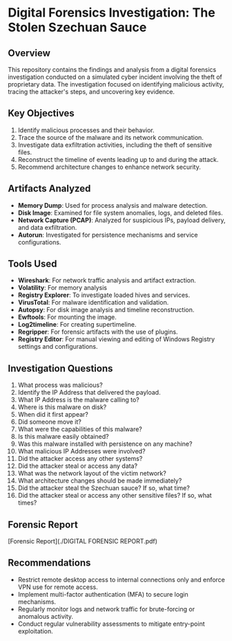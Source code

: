 # Digital Forensics Investigation: The Stolen Szechuan Sauce

## Overview
This repository contains the findings and analysis from a digital forensics investigation conducted on a simulated cyber incident involving the theft of proprietary data. The investigation focused on identifying malicious activity, tracing the attacker's steps, and uncovering key evidence.

## Key Objectives
1. Identify malicious processes and their behavior.
2. Trace the source of the malware and its network communication.
3. Investigate data exfiltration activities, including the theft of sensitive files.
4. Reconstruct the timeline of events leading up to and during the attack.
5. Recommend architecture changes to enhance network security.

## Artifacts Analyzed
- **Memory Dump**: Used for process analysis and malware detection.
- **Disk Image**: Examined for file system anomalies, logs, and deleted files.
- **Network Capture (PCAP)**: Analyzed for suspicious IPs, payload delivery, and data exfiltration.
- **Autorun**: Investigated for persistence mechanisms and service configurations.

## Tools Used
- **Wireshark**: For network traffic analysis and artifact extraction.
- **Volatility**: For memory analysis 
- **Registry Explorer**: To investigate loaded hives and services.
- **VirusTotal**: For malware identification and validation.
- **Autopsy**: For disk image analysis and timeline reconstruction.
- **Ewftools**: For mounting the image.
- **Log2timeline**: For creating supertimeline.
- **Regripper**: For forensic artifacts with the use of plugins.
- **Registry Editor**: For manual viewing and editing of Windows Registry settings and configurations.

## Investigation Questions
1. What process was malicious?  
2. Identify the IP Address that delivered the payload.  
3. What IP Address is the malware calling to?  
4. Where is this malware on disk?  
5. When did it first appear?  
6. Did someone move it?  
7. What were the capabilities of this malware?  
8. Is this malware easily obtained?  
9. Was this malware installed with persistence on any machine?  
10. What malicious IP Addresses were involved?  
11. Did the attacker access any other systems?  
12. Did the attacker steal or access any data?  
13. What was the network layout of the victim network?  
14. What architecture changes should be made immediately?  
15. Did the attacker steal the Szechuan sauce? If so, what time?  
16. Did the attacker steal or access any other sensitive files? If so, what times?  

## Forensic Report
[Forensic Report](./DIGITAL FORENSIC REPORT.pdf)

## Recommendations
- Restrict remote desktop access to internal connections only and enforce VPN use for remote access.
- Implement multi-factor authentication (MFA) to secure login mechanisms.
- Regularly monitor logs and network traffic for brute-forcing or anomalous activity.
- Conduct regular vulnerability assessments to mitigate entry-point exploitation.

